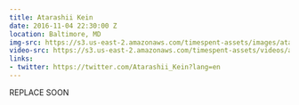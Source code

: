 ```yaml
---
title: Atarashii Kein
date: 2016-11-04 22:30:00 Z
location: Baltimore, MD
img-src: https://s3.us-east-2.amazonaws.com/timespent-assets/images/atarashi-kein.png
video-src: https://s3.us-east-2.amazonaws.com/timespent-assets/videos/atarashi-kein.mp4
links:
- twitter: https://twitter.com/Atarashii_Kein?lang=en
---
```


REPLACE SOON 